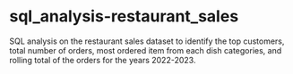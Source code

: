 # sql_analysis-restaurant_sales
SQL analysis on the restaurant sales dataset to identify the top customers, total number of orders, most ordered item from each dish categories, and rolling total of the orders for the years 2022-2023. 
